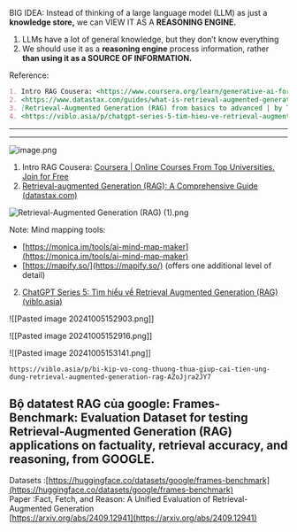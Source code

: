BIG IDEA: Instead of thinking of a large language model (LLM) as just a **knowledge store,** we can VIEW IT AS A **REASONING ENGINE.**

1. LLMs have a lot of general knowledge, but they don’t know everything
2. We should use it as a **reasoning engine** process information, rather **than using it as a SOURCE OF INFORMATION.**

Reference:

```markdown
1. Intro RAG Cousera: <https://www.coursera.org/learn/generative-ai-for-everyone/lecture/qF1Az/retrieval-augmented-generation-rag>
2. <https://www.datastax.com/guides/what-is-retrieval-augmented-generation>
3. [Retrieval-Augmented Generation (RAG) from basics to advanced | by Tejpal Kumawat | Medium](<https://medium.com/@tejpal.abhyuday/retrieval-augmented-generation-rag-from-basics-to-advanced-a2b068fd576c>): <https://medium.com/@tejpal.abhyuday/retrieval-augmented-generation-rag-from-basics-to-advanced-a2b068fd576c>
4. <https://viblo.asia/p/chatgpt-series-5-tim-hieu-ve-retrieval-augmented-generation-rag-Ny0VGRd7LPA>

```

---

---

![image.png](https://prod-files-secure.s3.us-west-2.amazonaws.com/5b370e86-17d7-4541-bc14-6c293e717ba4/5b7b24e8-3d28-42b1-a1fc-36b5e29f4b4f/image.png)

1. Intro RAG Cousera: [Coursera | Online Courses From Top Universities. Join for Free](https://www.coursera.org/learn/generative-ai-for-everyone/lecture/qF1Az/retrieval-augmented-generation-rag)
2. [Retrieval-augmented Generation (RAG): A Comprehensive Guide (datastax.com)](https://www.datastax.com/guides/what-is-retrieval-augmented-generation)

![Retrieval-Augmented Generation (RAG) (1).png](https://prod-files-secure.s3.us-west-2.amazonaws.com/5b370e86-17d7-4541-bc14-6c293e717ba4/37cea1dc-09e4-46bb-895e-53304c238713/Retrieval-Augmented_Generation_(RAG)_(1).png)

Note: Mind mapping tools:

- [https://monica.im/tools/ai-mind-map-maker](https://monica.im/tools/ai-mind-map-maker)
- [https://mapify.so/](https://mapify.so/) (offers one additional level of detail)

2. [ChatGPT Series 5: Tìm hiểu về Retrieval Augmented Generation (RAG) (viblo.asia)](https://viblo.asia/p/chatgpt-series-5-tim-hieu-ve-retrieval-augmented-generation-rag-Ny0VGRd7LPA)

![[Pasted image 20241005152903.png]]

![[Pasted image 20241005152916.png]]


![[Pasted image 20241005153141.png]]

```
https://viblo.asia/p/bi-kip-vo-cong-thuong-thua-giup-cai-tien-ung-dung-retrieval-augmented-generation-rag-AZoJjra2JY7
```

Bộ datatest RAG của google: Frames-Benchmark: Evaluation Dataset for testing Retrieval-Augmented Generation (RAG) applications on factuality, retrieval accuracy, and reasoning, from GOOGLE.  
------  
Datasets :[https://huggingface.co/datasets/google/frames-benchmark](https://huggingface.co/datasets/google/frames-benchmark)  
Paper :Fact, Fetch, and Reason: A Unified Evaluation of Retrieval-Augmented Generation  
[https://arxiv.org/abs/2409.12941](https://arxiv.org/abs/2409.12941)